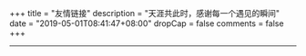 +++
title = "友情链接"
description = "天涯共此时，感谢每一个遇见的瞬间"
date = "2019-05-01T08:41:47+08:00"
dropCap = false
comments = false
+++

---

